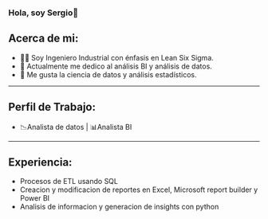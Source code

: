 ### Hola, soy Sergio👋

## Acerca de mi:

- 👨‍🎓 Soy Ingeniero Industrial con énfasis en Lean Six Sigma.
- 🔭 Actualmente me dedico al análisis BI y análisis de datos.
- 🌱 Me gusta la ciencia de datos y análisis estadísticos.
____
## Perfil de Trabajo:

- 📉Analista de datos | 📊Analista BI
____
## Experiencia:

- Procesos de ETL usando SQL
- Creacion y modificacion de reportes en Excel, Microsoft report builder y Power BI
- Analisis de informacion y generacion de insights con python


